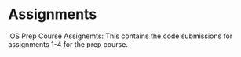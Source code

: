 # Assignments
iOS Prep Course Assignemts: This contains the code submissions for assignments 1-4 for the prep course.
